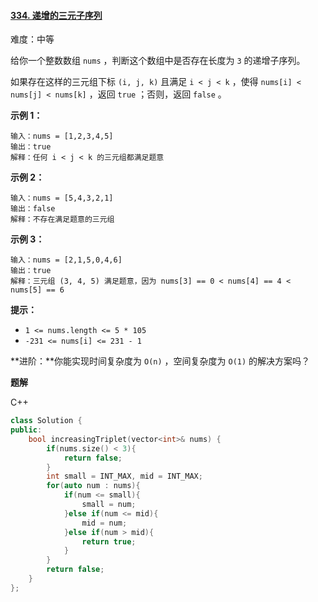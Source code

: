 #### [334. 递增的三元子序列](https://leetcode-cn.com/problems/increasing-triplet-subsequence/)

难度：中等

给你一个整数数组 `nums` ，判断这个数组中是否存在长度为 `3` 的递增子序列。

如果存在这样的三元组下标 `(i, j, k)` 且满足 `i < j < k` ，使得 `nums[i] < nums[j] < nums[k]` ，返回 `true` ；否则，返回 `false` 。

 

**示例 1：**

```
输入：nums = [1,2,3,4,5]
输出：true
解释：任何 i < j < k 的三元组都满足题意
```

**示例 2：**

```
输入：nums = [5,4,3,2,1]
输出：false
解释：不存在满足题意的三元组
```

**示例 3：**

```
输入：nums = [2,1,5,0,4,6]
输出：true
解释：三元组 (3, 4, 5) 满足题意，因为 nums[3] == 0 < nums[4] == 4 < nums[5] == 6
```

 

**提示：**

- `1 <= nums.length <= 5 * 105`
- `-231 <= nums[i] <= 231 - 1`

 

**进阶：**你能实现时间复杂度为 `O(n)` ，空间复杂度为 `O(1)` 的解决方案吗？



**题解**

C++

```c++
class Solution {
public:
    bool increasingTriplet(vector<int>& nums) {
        if(nums.size() < 3){
            return false;
        }
        int small = INT_MAX, mid = INT_MAX;
        for(auto num : nums){
            if(num <= small){
                small = num;
            }else if(num <= mid){
                mid = num;
            }else if(num > mid){
                return true;
            }
        }
        return false;
    }
};
```

